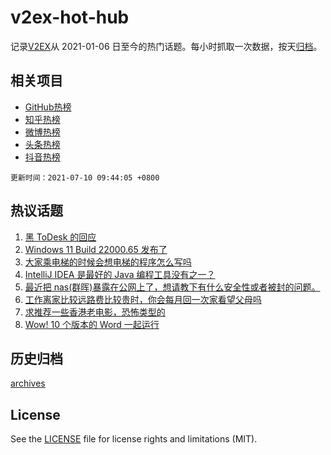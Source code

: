# v2ex-hot-hub

 记录[V2EX](https://www.v2ex.com/)从 2021-01-06 日至今的热门话题。每小时抓取一次数据，按天[归档](archives)。
 
 ## 相关项目

- [GitHub热榜](https://github.com/snaildev/github-hot-hub)
- [知乎热榜](https://github.com/snaildev/zhihu-hot-hub)
- [微博热榜](https://github.com/snaildev/weibo-hot-hub)
- [头条热榜](https://github.com/snaildev/toutiao-hot-hub)
- [抖音热榜](https://github.com/snaildev/douyin-hot-hub)


 `更新时间：2021-07-10 09:44:05 +0800`

## 热议话题

1. [黑 ToDesk 的回应](https://www.v2ex.com/t/788495)
1. [Windows 11 Build 22000.65 发布了](https://www.v2ex.com/t/788455)
1. [大家乘电梯的时候会想电梯的程序怎么写吗](https://www.v2ex.com/t/788522)
1. [IntelliJ IDEA 是最好的 Java 编程工具没有之一？](https://www.v2ex.com/t/788523)
1. [最近把 nas(群晖)暴露在公网上了，想请教下有什么安全性或者被封的问题。](https://www.v2ex.com/t/788457)
1. [工作离家比较远路费比较贵时，你会每月回一次家看望父母吗](https://www.v2ex.com/t/788476)
1. [求推荐一些香港老电影，恐怖类型的](https://www.v2ex.com/t/788539)
1. [Wow! 10 个版本的 Word 一起运行](https://www.v2ex.com/t/788472)

## 历史归档

[archives](archives)

## License

See the [LICENSE](LICENSE) file for license rights and limitations (MIT).
